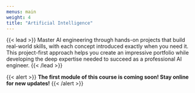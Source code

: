 ```yaml
---
menus: main
weight: 4
title: "Artificial Intelligence"
---
```


{{< lead >}}
Master AI engineering through hands-on projects that build real-world skills, with each concept introduced exactly when you need it. This project-first approach helps you create an impressive portfolio while developing the deep expertise needed to succeed as a professional AI engineer.
{{< /lead >}}

{{< alert >}}
**The first module of this course is coming soon! Stay online for new updates!**
{{< /alert >}}

<!--
The _AI Engineering Learning Path_ transforms you from AI beginner to skilled professional through engaging, project-based learning. You'll start building exciting AI applications from day one, experiencing the thrill of creating working systems before diving into the underlying theory.

As you progress through six carefully crafted modules, you'll tackle increasingly sophisticated challenges that build upon your growing skills. Each project introduces new concepts naturally, making complex topics accessible and immediately applicable to solving real problems. This intuitive learning approach creates meaningful connections between theory and practice.

Throughout your journey, you'll develop a comprehensive understanding of modern AI engineering—from simple API-powered applications to sophisticated systems using large language models, computer vision, autonomous agents, and production infrastructure. Your expanding portfolio will showcase your ability to build everything from intelligent chatbots to complex reasoning systems.

By the end of your learning path, you'll possess senior-level expertise in your chosen AI specialization, backed by a portfolio of impressive projects that demonstrate your capabilities to potential employers. You'll also develop the confidence and habits needed to stay at the forefront of this rapidly evolving field, prepared to tackle the most challenging real-world AI engineering opportunities.
-->
